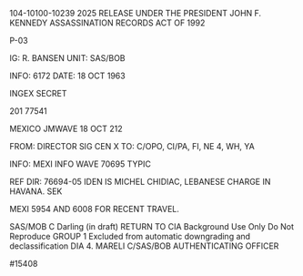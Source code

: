 104-10100-10239 2025 RELEASE UNDER THE PRESIDENT JOHN F. KENNEDY ASSASSINATION RECORDS ACT OF 1992

P-03

IG: R. BANSEN
UNIT: SAS/BOB

INFO: 6172
DATE: 18 OCT 1963

INGEX SECRET

201 77541

MEXICO JMWAVE 18 OCT 212

FROM: DIRECTOR SIG CEN
X
TO: C/OPO, CI/PA, FI, NE 4, WH, YA

INFO: MEXI INFO WAVE 70695
TYPIC

REF DIR: 76694-05
IDEN IS MICHEL CHIDIAC, LEBANESE CHARGE IN HAVANA. SEK

MEXI 5954 AND 6008 FOR RECENT TRAVEL.

SAS/MOB C Darling (in draft) RETURN TO CIA
Background Use Only
Do Not Reproduce
GROUP 1
Excluded from automatic
downgrading and
declassification
DIA 4. MARELI
C/SAS/BOB
AUTHENTICATING OFFICER

#15408
